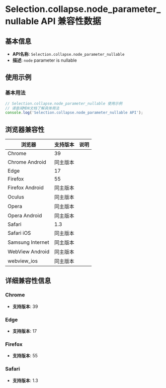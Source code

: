 # Selection.collapse.node_parameter_nullable API 兼容性数据

## 基本信息

- **API名称**: `Selection.collapse.node_parameter_nullable`
- **描述**: `node` parameter is nullable

## 使用示例

### 基本用法

```javascript
// Selection.collapse.node_parameter_nullable 使用示例
// 请查阅MDN文档了解具体用法
console.log('Selection.collapse.node_parameter_nullable API');
```

## 浏览器兼容性

| 浏览器 | 支持版本 | 说明 |
|--------|----------|------|
| Chrome | 39 |  |
| Chrome Android | 同主版本 |  |
| Edge | 17 |  |
| Firefox | 55 |  |
| Firefox Android | 同主版本 |  |
| Oculus | 同主版本 |  |
| Opera | 同主版本 |  |
| Opera Android | 同主版本 |  |
| Safari | 1.3 |  |
| Safari iOS | 同主版本 |  |
| Samsung Internet | 同主版本 |  |
| WebView Android | 同主版本 |  |
| webview_ios | 同主版本 |  |

## 详细兼容性信息

### Chrome

- **支持版本**: 39

### Edge

- **支持版本**: 17

### Firefox

- **支持版本**: 55

### Safari

- **支持版本**: 1.3

